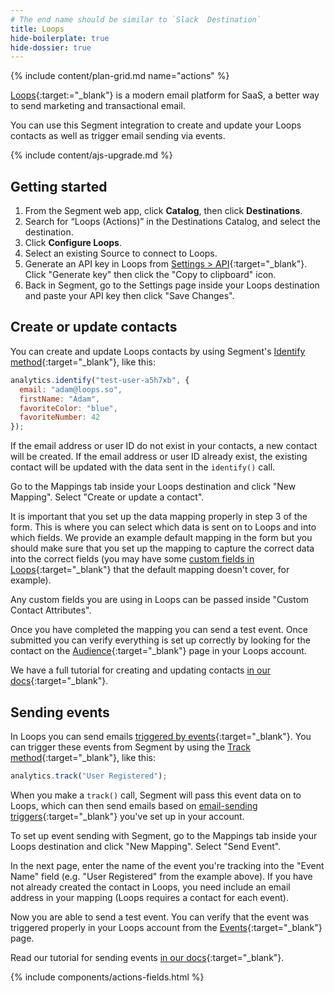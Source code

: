 ```yaml
---
# The end name should be similar to `Slack  Destination`
title: Loops
hide-boilerplate: true
hide-dossier: true
---
```


{% include content/plan-grid.md name="actions" %}

[Loops](https://loops.so){:target:="_blank"} is a modern email platform for SaaS, a better way to send marketing and transactional email.

You can use this Segment integration to create and update your Loops contacts as well as trigger email sending via events.

<!-- This include describes the requirement of A.js 2.0 or higher for Actions compatibility, and is required if your destination has a web component. -->

{% include content/ajs-upgrade.md %}

## Getting started

1. From the Segment web app, click **Catalog**, then click **Destinations**.
2. Search for “Loops (Actions)” in the Destinations Catalog, and select the destination.
3. Click **Configure Loops**.
4. Select an existing Source to connect to Loops.
5. Generate an API key in Loops from [Settings > API](https://app.loops.so/settings?page=api){:target="_blank"}. Click "Generate key" then click the "Copy to clipboard" icon.
6. Back in Segment, go to the Settings page inside your Loops destination and paste your API key then click "Save Changes".

## Create or update contacts

You can create and update Loops contacts by using Segment's [Identify method](https://segment.com/docs/connections/spec/identify/){:target="_blank"}, like this:

```javascript
analytics.identify("test-user-a5h7xb", {
  email: "adam@loops.so",
  firstName: "Adam",
  favoriteColor: "blue",
  favoriteNumber: 42
});
```

If the email address or user ID do not exist in your contacts, a new contact will be created. If the email address or user ID already exist, the existing contact will be updated with the data sent in the `identify()` call.

Go to the Mappings tab inside your Loops destination and click "New Mapping". Select "Create or update a contact".

It is important that you set up the data mapping properly in step 3 of the form. This is where you can select which data is sent on to Loops and into which fields. We provide an example default mapping in the form but you should make sure that you set up the mapping to capture the correct data into the correct fields (you may have some [custom fields in Loops](https://loops.so/docs/add-users/properties){:target="_blank"} that the default mapping doesn't cover, for example).

Any custom fields you are using in Loops can be passed inside "Custom Contact Attributes".

Once you have completed the mapping you can send a test event. Once submitted you can verify everything is set up correctly by looking for the contact on the [Audience](https://app.loops.so/audience){:target="_blank"} page in your Loops account.

We have a full tutorial for creating and updating contacts [in our docs](https://loops.so/docs/add-users/segment#create-or-update-contact){:target="_blank"}.

## Sending events

In Loops you can send emails [triggered by events](https://loops.so/docs/loop-builder/triggering-emails){:target="_blank"}. You can trigger these events from Segment by using the [Track method](https://segment.com/docs/connections/spec/track/){:target="_blank"}, like this:

```javascript
analytics.track("User Registered");
```

When you make a `track()` call, Segment will pass this event data on to Loops, which can then send emails based on [email-sending triggers](https://loops.so/docs/loop-builder/loop-triggers){:target="_blank"} you've set up in your account.

To set up event sending with Segment, go to the Mappings tab inside your Loops destination and click "New Mapping". Select "Send Event".

In the next page, enter the name of the event you're tracking into the "Event Name" field (e.g. "User Registered" from the example above). If you have not already created the contact in Loops, you need include an email address in your mapping (Loops requires a contact for each event).

Now you are able to send a test event. You can verify that the event was triggered properly in your Loops account from the [Events](https://app.loops.so/settings?page=events){:target="_blank"} page.

Read our tutorial for sending events [in our docs](https://loops.so/docs/add-users/segment#send-event){:target="_blank"}.

{% include components/actions-fields.html %}